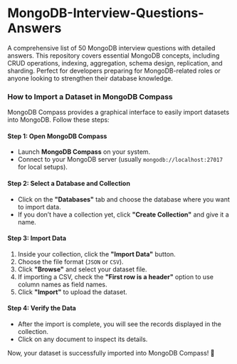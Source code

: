 # MongoDB-Interview-Questions-Answers
 A comprehensive list of 50 MongoDB interview questions with detailed answers. This repository covers essential MongoDB concepts, including CRUD operations, indexing, aggregation, schema design, replication, and sharding. Perfect for developers preparing for MongoDB-related roles or anyone looking to strengthen their database knowledge.

### **How to Import a Dataset in MongoDB Compass**  

MongoDB Compass provides a graphical interface to easily import datasets into MongoDB. Follow these steps:  

#### **Step 1: Open MongoDB Compass**  
- Launch **MongoDB Compass** on your system.  
- Connect to your MongoDB server (usually `mongodb://localhost:27017` for local setups).  

#### **Step 2: Select a Database and Collection**  
- Click on the **"Databases"** tab and choose the database where you want to import data.  
- If you don’t have a collection yet, click **"Create Collection"** and give it a name.  

#### **Step 3: Import Data**  
1. Inside your collection, click the **"Import Data"** button.  
2. Choose the file format (`JSON` or `CSV`).  
3. Click **"Browse"** and select your dataset file.  
4. If importing a CSV, check the **"First row is a header"** option to use column names as field names.  
5. Click **"Import"** to upload the dataset.  

#### **Step 4: Verify the Data**  
- After the import is complete, you will see the records displayed in the collection.  
- Click on any document to inspect its details.  

Now, your dataset is successfully imported into MongoDB Compass! 🚀 
